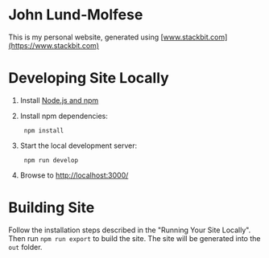 # John Lund-Molfese

This is my personal website, generated using [www.stackbit.com](https://www.stackbit.com)

# Developing Site Locally

1. Install [Node.js and npm](https://nodejs.org/en/)

1. Install npm dependencies:

        npm install

1. Start the local development server:

        npm run develop

1. Browse to [http://localhost:3000/](http://localhost:3000/)

# Building Site

Follow the installation steps described in the "Running Your Site Locally".
Then run `npm run export` to build the site. The site will be generated into
the `out` folder.
